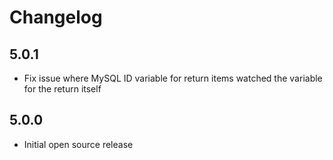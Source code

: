 # Changelog

## 5.0.1

- Fix issue where MySQL ID variable for return items watched the variable for the return itself

## 5.0.0

- Initial open source release